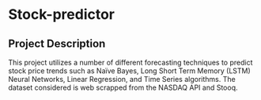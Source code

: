 # Stock-predictor

## Project Description
This project utilizes a number of different forecasting techniques to predict stock price trends such as Naïve Bayes, Long Short Term Memory (LSTM) Neural Networks, Linear Regression, and Time Series algorithms. The dataset considered is web scrapped from the NASDAQ API and Stooq.
